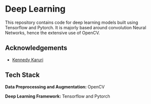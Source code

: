 
# Deep Learning

This repository contains code for deep learning models built using Tensorflow and Pytorch.
It is majorly based around convolution Neural Networks, hence the extensive use of OpenCV.


## Acknowledgements

 - [Kennedy Karuri](https://github.com/Kennedy-karuri)

## Tech Stack

**Data Preprocessing and Augmentation:** OpenCV

**Deep Learning Framework:** Tensorflow and Pytorch

